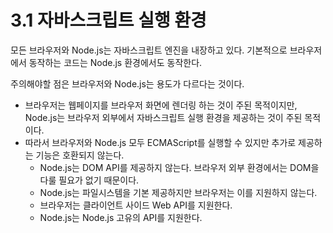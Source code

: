 # 3.1 자바스크립트 실행 환경

모든 브라우저와 Node.js는 자바스크립트 엔진을 내장하고 있다. 기본적으로 브라우저에서 동작하는 코드는 Node.js 환경에서도 동작한다.

주의해야할 점은 브라우저와 Node.js는 용도가 다르다는 것이다.

- 브라우저는 웹페이지를 브라우저 화면에 렌더링 하는 것이 주된 목적이지만, Node.js는 브라우저 외부에서 자바스크립트 실행 환경을 제공하는 것이 주된 목적이다.
- 따라서 브라우저와 Node.js 모두 ECMAScript를 실행할 수 있지만 추가로 제공하는 기능은 호환되지 않는다.
  - Node.js는 DOM API를 제공하지 않는다. 브라우저 외부 환경에서는 DOM을 다룰 필요가 없기 때문이다.
  - Node.js는 파일시스템을 기본 제공하지만 브라우저는 이를 지원하지 않는다.
  - 브라우저는 클라이언트 사이드 Web API를 지원한다.
  - Node.js는 Node.js 고유의 API를 지원한다.